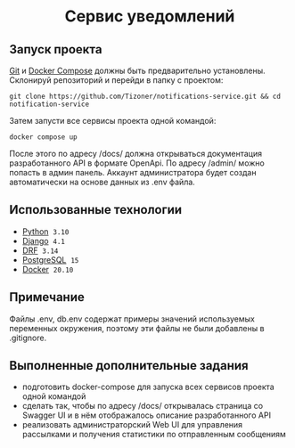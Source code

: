 <h1 align="center">Сервис уведомлений</h1>

## Запуск проекта

[Git](https://git-scm.com/book/en/v2/Getting-Started-Installing-Git) и [Docker Compose](https://docs.docker.com/compose/install/linux/) должны быть предварительно установлены. Склонируй репозиторий и перейди в папку с проектом:
```
git clone https://github.com/Tizoner/notifications-service.git && cd notification-service
```
Затем запусти все сервисы проекта одной командой:
```
docker compose up
```
После этого по адресу /docs/ должна открываться документация разработанного API в формате OpenApi.
По адресу /admin/ можно попасть в админ панель. Аккаунт администратора будет создан автоматически на основе данных из .env файла.

## Использованные технологии
- [Python](https://www.python.org) &nbsp;`3.10`
- [Django](https://www.djangoproject.com) &nbsp;`4.1`
- [DRF](https://www.django-rest-framework.org) &nbsp;`3.14`
- [PostgreSQL](https://www.postgresql.org) &nbsp;`15`
- [Docker](https://www.docker.com) &nbsp;`20.10`

## Примечание
Файлы  .env, db.env содержат примеры значений используемых переменных окружения, поэтому эти файлы не были добавлены в .gitignore.

## Выполненные дополнительные задания
- подготовить docker-compose для запуска всех сервисов проекта одной командой
- сделать так, чтобы по адресу /docs/ открывалась страница со Swagger UI и в нём отображалось описание разработанного API
- реализовать администраторский Web UI для управления рассылками и получения статистики по отправленным сообщениям
